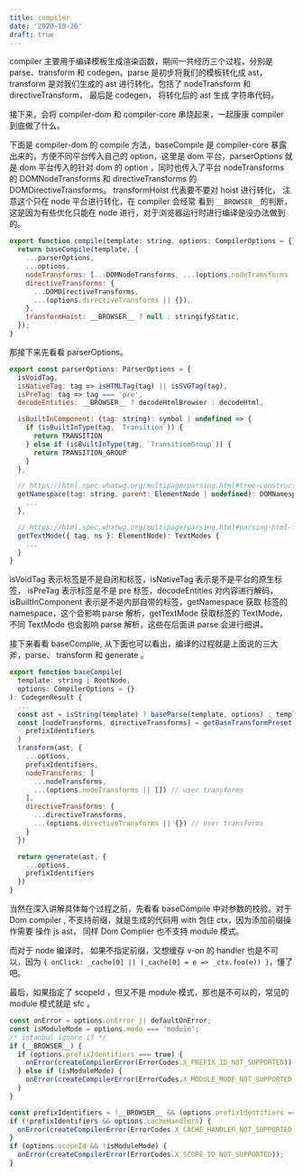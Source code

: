```yaml
---
title: compiler
date: '2020-10-26'
draft: true
---
```


compiler 主要用于编译模板生成渲染函数，期间一共经历三个过程，分别是 parse、transform 和 codegen。parse 是初步将我们的模板转化成 ast，transform 是对我们生成的 ast 进行转化，包括了 nodeTransform 和 directiveTransform， 最后是 codegen， 将转化后的 ast 生成 字符串代码。

接下来，会将 compiler-dom 和 compiler-core 串烧起来，一起康康 compiler 到底做了什么。

下面是 compiler-dom 的 compile 方法，baseCompile 是 compiler-core 暴露出来的，方便不同平台传入自己的 option，这里是 dom 平台，parserOptions 就是 dom 平台传入的针对 dom 的 option ，同时也传入了平台 nodeTransforms 的 DOMNodeTransforms 和 directiveTransforms 的 DOMDirectiveTransforms。 transformHoist 代表要不要对 hoist 进行转化， 注意这个只在 node 平台进行转化，在 compiler 会经常 看到 `__BROWSER__`的判断，这是因为有些优化只能在 node 进行，对于浏览器运行时进行编译是没办法做到的。

```js
export function compile(template: string, options: CompilerOptions = {}): CodegenResult {
  return baseCompile(template, {
    ...parserOptions,
    ...options,
    nodeTransforms: [...DOMNodeTransforms, ...(options.nodeTransforms || [])],
    directiveTransforms: {
      ...DOMDirectiveTransforms,
      ...(options.directiveTransforms || {}),
    },
    transformHoist: __BROWSER__ ? null : stringifyStatic,
  });
}
```

那接下来先看看 parserOptions。

```js
export const parserOptions: ParserOptions = {
  isVoidTag,
  isNativeTag: tag => isHTMLTag(tag) || isSVGTag(tag),
  isPreTag: tag => tag === 'pre',
  decodeEntities: __BROWSER__ ? decodeHtmlBrowser : decodeHtml,

  isBuiltInComponent: (tag: string): symbol | undefined => {
    if (isBuiltInType(tag, `Transition`)) {
      return TRANSITION
    } else if (isBuiltInType(tag, `TransitionGroup`)) {
      return TRANSITION_GROUP
    }
  },

  // https://html.spec.whatwg.org/multipage/parsing.html#tree-construction-dispatcher
  getNamespace(tag: string, parent: ElementNode | undefined): DOMNamespaces {
    ...
  },

  // https://html.spec.whatwg.org/multipage/parsing.html#parsing-html-fragments
  getTextMode({ tag, ns }: ElementNode): TextModes {
    ...
  }
}
```

isVoidTag 表示标签是不是自闭和标签，isNativeTag 表示是不是平台的原生标签， isPreTag 表示标签是不是 pre 标签，decodeEntities 对内容进行解码，isBuiltInComponent 表示是不是内部自带的标签，getNamespace 获取 标签的 namespace，这个会影响 parse 解析，getTextMode 获取标签的 TextMode，不同 TextMode 也会影响 parse 解析，这些在后面讲 parse 会进行细讲。

接下来看看 baseComplie, 从下面也可以看出，编译的过程就是上面说的三大斧，parse、 transform 和 generate 。

```js
export function baseCompile(
  template: string | RootNode,
  options: CompilerOptions = {}
): CodegenResult {
  ...
  const ast = isString(template) ? baseParse(template, options) : template
  const [nodeTransforms, directiveTransforms] = getBaseTransformPreset(
    prefixIdentifiers
  )
  transform(ast, {
    ...options,
    prefixIdentifiers,
    nodeTransforms: [
      ...nodeTransforms,
      ...(options.nodeTransforms || []) // user transforms
    ],
    directiveTransforms: {
      ...directiveTransforms,
      ...(options.directiveTransforms || {}) // user transforms
    }
  })

  return generate(ast, {
    ...options,
    prefixIdentifiers
  })
}

```

当然在深入讲解具体每个过程之前，先看看 baseCompile 中对参数的校验。对于 Dom compiler , 不支持前缀，就是生成的代码用 with 包住 ctx，因为添加前缀操作需要 操作 js ast， 同样 Dom Complier 也不支持 module 模式。

而对于 node 编译时， 如果不指定前缀，又想缓存 v-on 的 handler 也是不可以，因为 `{ onClick: _cache[0] || (_cache[0] = e => _ctx.foo(e)) }`，懂了吧。

最后，如果指定了 scopeId ，但又不是 module 模式，那也是不可以的，常见的 module 模式就是 sfc 。

```js
const onError = options.onError || defaultOnError;
const isModuleMode = options.mode === 'module';
/* istanbul ignore if */
if (__BROWSER__) {
  if (options.prefixIdentifiers === true) {
    onError(createCompilerError(ErrorCodes.X_PREFIX_ID_NOT_SUPPORTED));
  } else if (isModuleMode) {
    onError(createCompilerError(ErrorCodes.X_MODULE_MODE_NOT_SUPPORTED));
  }
}

const prefixIdentifiers = !__BROWSER__ && (options.prefixIdentifiers === true || isModuleMode);
if (!prefixIdentifiers && options.cacheHandlers) {
  onError(createCompilerError(ErrorCodes.X_CACHE_HANDLER_NOT_SUPPORTED));
}
if (options.scopeId && !isModuleMode) {
  onError(createCompilerError(ErrorCodes.X_SCOPE_ID_NOT_SUPPORTED));
}
```
